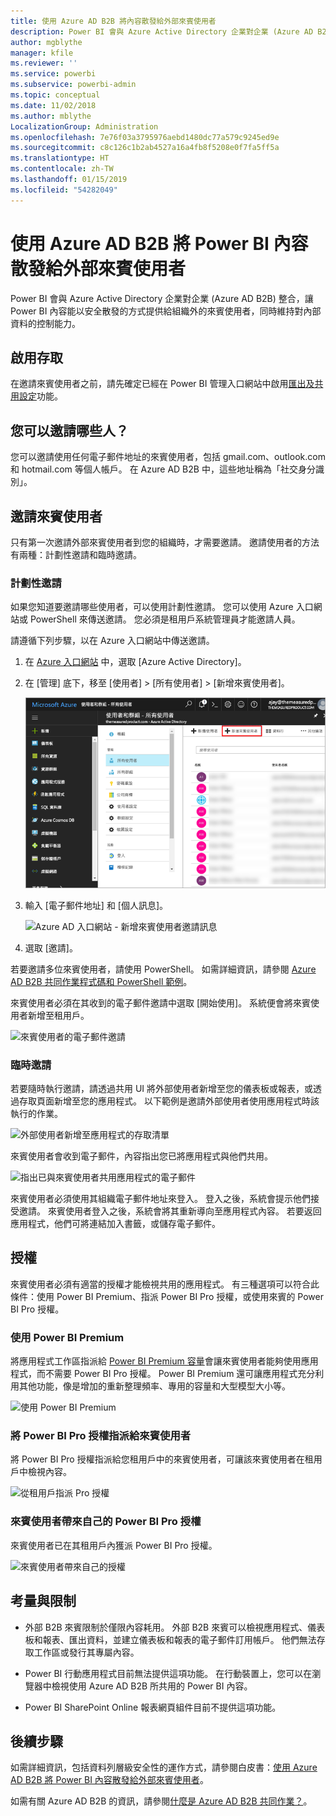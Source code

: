 ```yaml
---
title: 使用 Azure AD B2B 將內容散發給外部來賓使用者
description: Power BI 會與 Azure Active Directory 企業對企業 (Azure AD B2B) 整合，以便能夠安全地將 Power BI 內容散發給組織外部的來賓使用者。
author: mgblythe
manager: kfile
ms.reviewer: ''
ms.service: powerbi
ms.subservice: powerbi-admin
ms.topic: conceptual
ms.date: 11/02/2018
ms.author: mblythe
LocalizationGroup: Administration
ms.openlocfilehash: 7e76f03a3795976aebd1480dc77a579c9245ed9e
ms.sourcegitcommit: c8c126c1b2ab4527a16a4fb8f5208e0f7fa5ff5a
ms.translationtype: HT
ms.contentlocale: zh-TW
ms.lasthandoff: 01/15/2019
ms.locfileid: "54282049"
---
```

# <a name="distribute-power-bi-content-to-external-guest-users-with-azure-ad-b2b"></a>使用 Azure AD B2B 將 Power BI 內容散發給外部來賓使用者

Power BI 會與 Azure Active Directory 企業對企業 (Azure AD B2B) 整合，讓 Power BI 內容能以安全散發的方式提供給組織外的來賓使用者，同時維持對內部資料的控制能力。

## <a name="enable-access"></a>啟用存取

在邀請來賓使用者之前，請先確定已經在 Power BI 管理入口網站中啟用[匯出及共用設定](service-admin-portal.md#export-and-sharing-settings)功能。

## <a name="who-can-you-invite"></a>您可以邀請哪些人？

您可以邀請使用任何電子郵件地址的來賓使用者，包括 gmail.com、outlook.com 和 hotmail.com 等個人帳戶。 在 Azure AD B2B 中，這些地址稱為「社交身分識別」。

## <a name="invite-guest-users"></a>邀請來賓使用者

只有第一次邀請外部來賓使用者到您的組織時，才需要邀請。 邀請使用者的方法有兩種：計劃性邀請和臨時邀請。

### <a name="planned-invites"></a>計劃性邀請

如果您知道要邀請哪些使用者，可以使用計劃性邀請。 您可以使用 Azure 入口網站或 PowerShell 來傳送邀請。 您必須是租用戶系統管理員才能邀請人員。

請遵循下列步驟，以在 Azure 入口網站中傳送邀請。

1. 在 [Azure 入口網站](https://portal.azure.com) 中，選取 [Azure Active Directory]。

1. 在 [管理] 底下，移至 [使用者] > [所有使用者] > [新增來賓使用者]。

    ![Azure AD 入口網站 - 新增來賓使用者](media/service-admin-azure-ad-b2b/azuread-portal-new-guest-user.png)

1. 輸入 [電子郵件地址] 和 [個人訊息]。

    ![Azure AD 入口網站 - 新增來賓使用者邀請訊息](media/service-admin-azure-ad-b2b/azuread-portal-invite-message.png)

1. 選取 [邀請]。

若要邀請多位來賓使用者，請使用 PowerShell。 如需詳細資訊，請參閱 [Azure AD B2B 共同作業程式碼和 PowerShell 範例](/azure/active-directory/b2b/code-samples/)。

來賓使用者必須在其收到的電子郵件邀請中選取 [開始使用]。 系統便會將來賓使用者新增至租用戶。

![來賓使用者的電子郵件邀請](media/service-admin-azure-ad-b2b/guest-user-invite-email.png)

### <a name="ad-hoc-invites"></a>臨時邀請

若要隨時執行邀請，請透過共用 UI 將外部使用者新增至您的儀表板或報表，或透過存取頁面新增至您的應用程式。 以下範例是邀請外部使用者使用應用程式時該執行的作業。

![外部使用者新增至應用程式的存取清單](media/service-admin-azure-ad-b2b/power-bi-app-access.png)

來賓使用者會收到電子郵件，內容指出您已將應用程式與他們共用。

![指出已與來賓使用者共用應用程式的電子郵件](media/service-admin-azure-ad-b2b/guest-user-invite-email2.png)

來賓使用者必須使用其組織電子郵件地址來登入。 登入之後，系統會提示他們接受邀請。 來賓使用者登入之後，系統會將其重新導向至應用程式內容。 若要返回應用程式，他們可將連結加入書籤，或儲存電子郵件。

## <a name="licensing"></a>授權

來賓使用者必須有適當的授權才能檢視共用的應用程式。 有三種選項可以符合此條件：使用 Power BI Premium、指派 Power BI Pro 授權，或使用來賓的 Power BI Pro 授權。

### <a name="use-power-bi-premium"></a>使用 Power BI Premium

將應用程式工作區指派給 [Power BI Premium 容量](service-premium.md)會讓來賓使用者能夠使用應用程式，而不需要 Power BI Pro 授權。 Power BI Premium 還可讓應用程式充分利用其他功能，像是增加的重新整理頻率、專用的容量和大型模型大小等。

![使用 Power BI Premium](media/service-admin-azure-ad-b2b/license-approach1.png)

### <a name="assign-a-power-bi-pro-license-to-guest-user"></a>將 Power BI Pro 授權指派給來賓使用者

將 Power BI Pro 授權指派給您租用戶中的來賓使用者，可讓該來賓使用者在租用戶中檢視內容。

![從租用戶指派 Pro 授權](media/service-admin-azure-ad-b2b/license-approach2.png)

### <a name="guest-user-brings-their-own-power-bi-pro-license"></a>來賓使用者帶來自己的 Power BI Pro 授權

來賓使用者已在其租用戶內獲派 Power BI Pro 授權。

![來賓使用者帶來自己的授權](media/service-admin-azure-ad-b2b/license-approach3.png)

## <a name="considerations-and-limitations"></a>考量與限制

* 外部 B2B 來賓限制於僅限內容耗用。 外部 B2B 來賓可以檢視應用程式、儀表板和報表、匯出資料，並建立儀表板和報表的電子郵件訂用帳戶。 他們無法存取工作區或發行其專屬內容。

* Power BI 行動應用程式目前無法提供這項功能。 在行動裝置上，您可以在瀏覽器中檢視使用 Azure AD B2B 所共用的 Power BI 內容。

* Power BI SharePoint Online 報表網頁組件目前不提供這項功能。

## <a name="next-steps"></a>後續步驟

如需詳細資訊，包括資料列層級安全性的運作方式，請參閱白皮書：[使用 Azure AD B2B 將 Power BI 內容散發給外部來賓使用者](https://aka.ms/powerbi-b2b-whitepaper)。

如需有關 Azure AD B2B 的資訊，請參閱[什麼是 Azure AD B2B 共同作業？](/azure/active-directory/active-directory-b2b-what-is-azure-ad-b2b/)。
